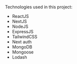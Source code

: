 
Technologies used in this project:

*   ReactJS
*   NextJS
*   NodeJS
*   ExpressJS
*   TailwindCSS
*   Next auth
*   MongoDB
*   Mongoose
*   Lodash
